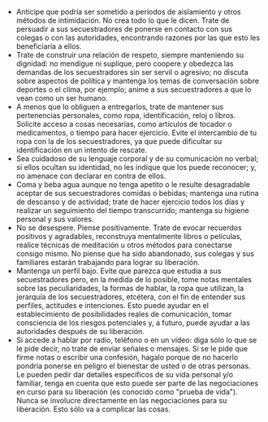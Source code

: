 [Title]: # (Confinamiento)
[Order]: # (3)

*   Anticipe que podría ser sometido a períodos de aislamiento y otros métodos de intimidación. No crea todo lo que le dicen. Trate de persuadir a sus secuestradores de ponerse en contacto con sus colegas o con las autoridades, encontrando razones por las que esto les beneficiaría a ellos.
*   Trate de construir una relación de respeto, siempre manteniendo su dignidad: no mendigue ni suplique, pero coopere y obedezca las demandas de los secuestradores sin ser servil o agresivo; no discuta sobre aspectos de política y mantenga los temas de conversación sobre deportes o el clima, por ejemplo; anime a sus secuestradores a que lo vean como un ser humano.
*   A menos que lo obliguen a entregarlos, trate de mantener sus pertenencias personales, como ropa, identificación, reloj o libros. Solicite acceso a cosas necesarias, como artículos de tocador o medicamentos, o tiempo para hacer ejercicio. Evite el intercambio de tu ropa con la de los secuestradores, ya que puede dificultar su identificación en un intento de rescate.
*   Sea cuidadoso de su lenguaje corporal y de su comunicación no verbal; si ellos ocultan su identidad, no les indique que los puede reconocer; y, no amenace con declarar en contra de ellos.
*   Coma y beba agua aunque no tenga apetito o le resulte desagradable aceptar de sus secuestradores comidas o bebidas; mantenga una rutina de descanso y de actividad; trate de hacer ejercicio todos los días y realizar un seguimiento del tiempo transcurrido; mantenga su higiene personal y sus valores.
*   No se desespere. Piense positivamente. Trate de evocar recuerdos positivos y agradables, reconstruya mentalmente libros o películas, realice técnicas de meditación u otros métodos para conectarse consigo mismo. No piense que ha sido abandonado, sus colegas y sus familiares estarán trabajando para lograr su liberación.
*   Mantenga un perfil bajo. Evite que parezca que estudia a sus secuestradores pero, en la medida de lo posible, tome notas mentales sobre las peculiaridades, la formas de hablar, la ropa que utilizan, la jerarquía de los secuestradores, etcétera, con el fin de entender sus perfiles, actitudes e intenciones. Esto puede ayudar en el establecimiento de posibilidades reales de comunicación, tomar consciencia de los riesgos potenciales y, a futuro, puede ayudar a las autoridades después de su liberación.
*   Si accede a hablar por radio, teléfono o en un vídeo: diga sólo lo que se le pide decir, no trate de enviar señales o mensajes. Si se le pide que firme notas o escribir una confesión, hagalo porque de no hacerlo pondría ponerse en peligro el bienestar de usted o de otras personas. Le pueden pedir dar detalles específicos de su vida personal y/o familiar, tenga en cuenta que esto puede ser parte de las negociaciones en curso para su liberación (es conocido como "prueba de vida"). Nunca se involucre directamente en las negociaciones para su liberación. Esto sólo va a complicar las cosas.